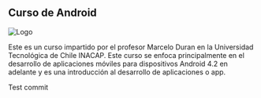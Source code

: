 ## Curso de Android

![Logo](http://developer.android.com/images/home/android-jellybean.png "Logo")

Este es un curso impartido por el profesor Marcelo Duran en la
Universidad Tecnológica de Chile INACAP. Este curso se enfoca
principalmente en el desarrollo de aplicaciones móviles para
dispositivos Android 4.2 en adelante y es una introducción al
desarrollo de aplicaciones o app.

Test commit
